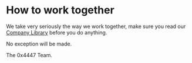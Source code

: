 # How to work together

We take very seriously the way we work together, make sure you read our [Company Library](https://github.com/0x4447/0x4447-The-Library) before you do anything.

No exception will be made.

The 0x4447 Team.
